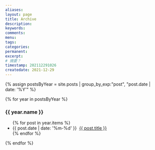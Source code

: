 ```yaml
---
aliases:
layout: page
title: Archive
description:
keywords:
comments:
menu:
tags: 
categories:
permanent: 
excerpt:
# 摘要？
timestamp: 202112291026
createdate: 2021-12-29
---
```



{% assign postsByYear = site.posts | group_by_exp:"post", "post.date | date: '%Y'" %}

{% for year in postsByYear %}
<h3 id="{{ year.name }}">{{ year.name }}</h3>
<ul>
  {% for post in year.items %}
  <li>
  <span>{{ post.date | date: '%m-%d' }}</span>&nbsp;
  <a href="{{site.baseurl}}{{ post.url }}">{{ post.title }}</a>
  </li>
  {% endfor %}
</ul>
{% endfor %}